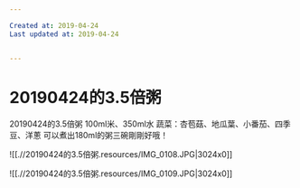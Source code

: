 ```yaml
---

Created at: 2019-04-24
Last updated at: 2019-04-24


---
```


# 20190424的3.5倍粥


20190424的3.5倍粥
100ml米、350ml水
蔬菜：杏苞菇、地瓜葉、小番茄、四季豆、洋蔥
可以煮出180ml的粥三碗剛剛好哦！

![[.//20190424的3.5倍粥.resources/IMG_0108.JPG\|3024x0]]

![[.//20190424的3.5倍粥.resources/IMG_0109.JPG\|3024x0]]

